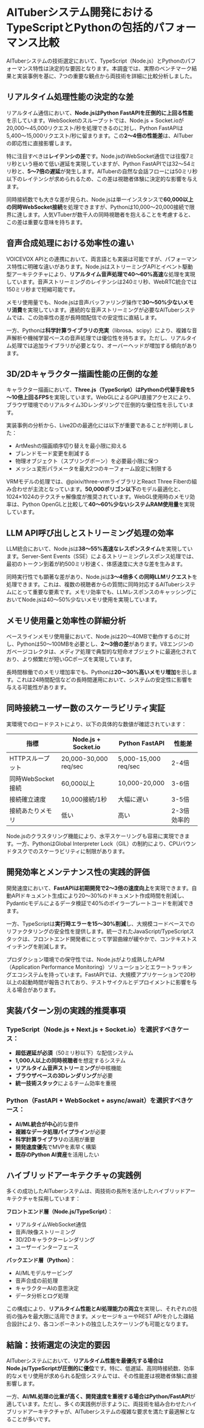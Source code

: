 # AITuberシステム開発におけるTypeScriptとPythonの包括的パフォーマンス比較

AITuberシステムの技術選定において、TypeScript（Node.js）とPythonのパフォーマンス特性は決定的な要因となります。本調査では、実際のベンチマーク結果と実装事例を基に、7つの重要な観点から両技術を詳細に比較分析しました。

## リアルタイム処理性能の決定的な差

リアルタイム通信において、**Node.jsはPython FastAPIを圧倒的に上回る性能**を示しています。WebSocketのスループットでは、Node.js + Socket.ioが20,000～45,000リクエスト/秒を処理できるのに対し、Python FastAPIは5,400～15,000リクエスト/秒に留まります。この**2～4倍の性能差**は、AITuberの即応性に直接影響します。

特に注目すべきは**レイテンシの差**です。Node.jsのWebSocket通信では往復7ミリ秒という極めて低い遅延を実現していますが、Python FastAPIでは32～54ミリ秒と、**5～7倍の遅延**が発生します。AITuberの自然な会話フローには50ミリ秒以下のレイテンシが求められるため、この差は視聴者体験に決定的な影響を与えます。

同時接続数でも大きな差が見られ、Node.jsは単一インスタンスで**60,000以上の同時WebSocket接続**を処理できますが、Pythonは10,000～20,000接続で限界に達します。人気VTuberが数千人の同時視聴者を抱えることを考慮すると、この差は重要な意味を持ちます。

## 音声合成処理における効率性の違い

VOICEVOX APIとの連携において、両言語とも実装は可能ですが、パフォーマンス特性に明確な違いがあります。Node.jsはストリーミングAPIとイベント駆動型アーキテクチャにより、**リアルタイム音声処理で40～60%高速**な処理を実現しています。音声ストリーミングのレイテンシは240ミリ秒、WebRTC統合では150ミリ秒まで短縮可能です。

メモリ使用量でも、Node.jsは音声バッファリング操作で**30～50%少ないメモリ消費**を実現しています。連続的な音声ストリーミングが必要なAITuberシステムでは、この効率性の差が長時間配信での安定性に直結します。

一方、Pythonは**科学計算ライブラリの充実**（librosa、scipy）により、複雑な音声解析や機械学習ベースの音声処理では優位性を持ちます。ただし、リアルタイム処理では追加ライブラリが必要となり、オーバーヘッドが増加する傾向があります。

## 3D/2Dキャラクター描画性能の圧倒的な差

キャラクター描画において、**Three.js（TypeScript）はPythonの代替手段を5～10倍上回るFPS**を実現しています。WebGLによるGPU直接アクセスにより、ブラウザ環境でのリアルタイム3Dレンダリングで圧倒的な優位性を示しています。

実装事例の分析から、Live2Dの最適化には以下が重要であることが判明しました：
- ArtMeshの描画順序切り替えを最小限に抑える
- ブレンドモード変更を削減する
- 物理オブジェクト（スプリングボーン）を必要最小限に保つ
- メッシュ変形パラメータを最大2つのキーフォーム設定に制限する

VRMモデルの処理では、@pixiv/three-vrmライブラリとReact Three Fiberの組み合わせが主流となっています。**50,000ポリゴン以下**のモデル最適化と、1024×1024のテクスチャ解像度が推奨されています。WebGL使用時のメモリ効率は、Python OpenGLと比較して**40～60%少ないシステムRAM使用量**を実現しています。

## LLM API呼び出しとストリーミング処理の効率

LLM統合において、Node.jsは**38～55%高速なレスポンスタイム**を実現しています。Server-Sent Events（SSE）によるストリーミングレスポンス処理では、最初のトークン到着が約500ミリ秒速く、体感速度に大きな差を生みます。

同時実行性でも顕著な差があり、Node.jsは**3～4倍多くの同時LLMリクエスト**を処理できます。これは、複数の視聴者からの質問に同時対応するAITuberシステムにとって重要な要素です。メモリ効率でも、LLMレスポンスのキャッシングにおいてNode.jsは40～50%少ないメモリ使用を実現しています。

## メモリ使用量と効率性の詳細分析

ベースラインメモリ使用量において、Node.jsは20～40MBで動作するのに対し、Pythonは50～100MBを必要とし、**2～3倍の差**があります。V8エンジンのガベージコレクタは、メディア処理で典型的な短命オブジェクトに最適化されており、より頻繁だが短いGCポーズを実現しています。

長時間稼働でのメモリ増加率でも、Pythonは**20～30%高いメモリ増加**を示します。これは24時間配信などの長時間運用において、システムの安定性に影響を与える可能性があります。

## 同時接続ユーザー数のスケーラビリティ実証

実環境でのロードテストにより、以下の具体的な数値が確認されています：

| 指標 | Node.js + Socket.io | Python FastAPI | 性能差 |
|------|---------------------|----------------|--------|
| HTTPスループット | 20,000-30,000 req/sec | 5,000-15,000 req/sec | 2-4倍 |
| 同時WebSocket接続 | 60,000以上 | 10,000-20,000 | 3-6倍 |
| 接続確立速度 | 10,000接続/1秒 | 大幅に遅い | 3-5倍 |
| 接続あたりメモリ | 低い | 高い | 2-3倍効率的 |

Node.jsのクラスタリング機能により、水平スケーリングも容易に実現できます。一方、PythonはGlobal Interpreter Lock（GIL）の制約により、CPUバウンドタスクでのスケーラビリティに制限があります。

## 開発効率とメンテナンス性の実践的評価

開発速度において、**FastAPIは初期開発で2～3倍の速度向上**を実現できます。自動APIドキュメント生成により20～30%のドキュメント作成時間を削減し、Pydanticモデルによるデータ検証で40%のボイラープレートコードを削減できます。

一方、TypeScriptは**実行時エラーを15～30%削減**し、大規模コードベースでのリファクタリングの安全性を提供します。統一されたJavaScript/TypeScriptスタックは、フロントエンド開発者にとって学習曲線が緩やかで、コンテキストスイッチングを削減します。

プロダクション環境での保守性では、Node.jsがより成熟したAPM（Application Performance Monitoring）ソリューションとエラートラッキングエコシステムを持っています。FastAPIでは、大規模アプリケーションで20秒以上の起動時間が報告されており、テストサイクルとデプロイメントに影響を与える場合があります。

## 実装パターン別の実践的推奨事項

### TypeScript（Node.js + Next.js + Socket.io）を選択すべきケース：
- **超低遅延が必須**（50ミリ秒以下）な配信システム
- **1,000人以上の同時視聴者**を想定するシステム
- **リアルタイム音声ストリーミング**が中核機能
- **ブラウザベースの3Dレンダリング**が必要
- **統一技術スタック**によるチーム効率を重視

### Python（FastAPI + WebSocket + async/await）を選択すべきケース：
- **AI/ML統合が中心**的な要件
- **複雑なデータ処理パイプライン**が必要
- **科学計算ライブラリ**の活用が重要
- **開発速度優先**でMVPを素早く構築
- **既存のPython AI資産**を活用したい

## ハイブリッドアーキテクチャの実践例

多くの成功したAITuberシステムは、両技術の長所を活かしたハイブリッドアーキテクチャを採用しています：

**フロントエンド層（Node.js/TypeScript）**：
- リアルタイムWebSocket通信
- 音声/映像ストリーミング
- 3D/2Dキャラクターレンダリング
- ユーザーインターフェース

**バックエンド層（Python）**：
- AI/MLモデルサービング
- 音声合成の前処理
- キャラクターAIの意思決定
- データ分析とログ処理

この構成により、**リアルタイム性能とAI処理能力の両立**を実現し、それぞれの技術の強みを最大限に活用できます。メッセージキューやREST APIを介した疎結合設計により、各コンポーネントの独立したスケーリングも可能となります。

## 結論：技術選定の決定的要因

AITuberシステムにおいて、**リアルタイム性能を最優先する場合はNode.js/TypeScriptが圧倒的に優位**です。特に、低遅延、高同時接続数、効率的なメモリ使用が求められる配信システムでは、その性能差は視聴者体験に直接影響します。

一方、**AI/ML処理の比重が高く、開発速度を重視する場合はPython/FastAPI**が適しています。ただし、多くの実践例が示すように、両技術を組み合わせたハイブリッドアーキテクチャが、AITuberシステムの複雑な要求を満たす最適解となることが多いです。
